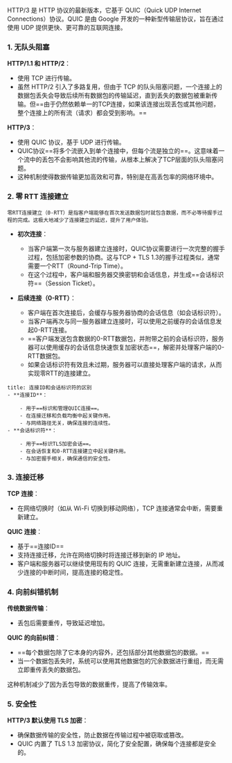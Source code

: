 HTTP/3 是 HTTP 协议的最新版本，它基于 QUIC（Quick UDP Internet Connections）协议。QUIC 是由 Google 开发的一种新型传输层协议，旨在通过使用 UDP 提供更快、更可靠的互联网连接。

### 1. 无队头阻塞

**HTTP/1.1 和 HTTP/2**：
- 使用 TCP 进行传输。
- 虽然 HTTP/2 引入了多路复用，但由于 TCP 的队头阻塞问题，一个连接上的数据包丢失会导致后续所有数据包的传输延迟，直到丢失的数据包被重新传输。但==由于仍然依赖单一的TCP连接，如果该连接出现丢包或其他问题，整个连接上的所有流（请求）都会受到影响。==

**HTTP/3**：
- 使用 QUIC 协议，基于 UDP 进行传输。
- QUIC协议==将多个流嵌入到单个连接中，但每个流是独立的==。这意味着一个流中的丢包不会影响其他流的传输，从根本上解决了TCP层面的队头阻塞问题。
- 这种机制使得数据传输更加高效和可靠，特别是在高丢包率的网络环境中。

### 2. 零 RTT 连接建立

```ad-info
零RTT连接建立（0-RTT）是指客户端能够在首次发送数据包时就包含数据，而不必等待握手过程的完成。这极大地减少了连接建立的延迟，提升了用户体验。
```

- **初次连接**：
    
    - 当客户端第一次与服务器建立连接时，QUIC协议需要进行一次完整的握手过程，包括加密参数的协商。这与TCP + TLS 1.3的握手过程类似，通常需要一个RTT（Round-Trip Time）。
    - 在这个过程中，客户端和服务器交换密钥和会话信息，并生成==会话标识符==（Session Ticket）。
- **后续连接（0-RTT）**：
    
    - 客户端在首次连接后，会缓存与服务器协商的会话信息（如会话标识符）。
    - 当客户端再次与同一服务器建立连接时，可以使用之前缓存的会话信息发起0-RTT连接。
    - ==客户端发送包含数据的0-RTT数据包，并附带之前的会话标识符，服务器可以使用缓存的会话信息快速恢复加密状态==，解密并处理客户端的0-RTT数据包。
    - 如果会话标识符有效且未过期，服务器可以直接处理客户端的请求，从而实现零RTT的连接建立。

```ad-note
title: 连接ID和会话标识符的区别
- **连接ID**：
    
    - 用于==标识和管理QUIC连接==。
    - 在连接迁移和负载均衡中起关键作用。
    - 与网络路径无关，确保连接的连续性。
- **会话标识符**：
    
    - 用于==标识TLS加密会话==。
    - 在会话恢复和0-RTT连接建立中起关键作用。
    - 与加密握手相关，确保通信的安全性。
```
### 3. 连接迁移

**TCP 连接**：
- 在网络切换时（如从 Wi-Fi 切换到移动网络），TCP 连接通常会中断，需要重新建立。

**QUIC 连接**：
- 基于==连接ID==
- 支持连接迁移，允许在网络切换时将连接迁移到新的 IP 地址。
- 客户端和服务器可以继续使用现有的 QUIC 连接，无需重新建立连接，从而减少连接的中断时间，提高连接的稳定性。

### 4. 向前纠错机制

**传统数据传输**：
- 丢包后需要重传，导致延迟增加。

**QUIC 的向前纠错**：
- ==每个数据包除了它本身的内容外，还包括部分其他数据包的数据。==
- 当一个数据包丢失时，系统可以使用其他数据包的冗余数据进行重组，而无需立即重传丢失的数据包。


这种机制减少了因为丢包导致的数据重传，提高了传输效率。

### 5. 安全性

**HTTP/3 默认使用 TLS 加密**：
- 确保数据传输的安全性，防止数据在传输过程中被窃取或篡改。
- QUIC 内置了 TLS 1.3 加密协议，简化了安全配置，确保每个连接都是安全的。
